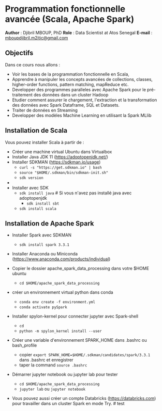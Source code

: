 # Programmation fonctionnelle avancée (Scala, Apache Spark)

**Author** : Djibril MBOUP, PhD
**Role** : Data Scientist at Atos Senegal
**E-mail** : mboupdjibril.m2itic@gmail.com

## Objectifs

Dans ce cours nous allons :

* Voir les bases de la programmation fonctionnelle en Scala,
* Apprendre à manipuler les concepts avancées de collections, classes, higher-order functions, pattern matching, mapReduce etc.
* Developper des programmes paralleles avec Apache Spark pour le pré-traitement des données dans un cluster Hadoop
* Etudier comment assurer le chargement, l'extraction et la transformation des données avec Spark Dataframe, SQL et Datasets.
* Traiter de données en Streaming
* Developper des modèles Machine Learning en utilisant la Spark MLlib

## Installation de Scala

Vous pouvez installer Scala à partir de :

* Créer une machine virtual Ubuntu dans Virtualbox
* Installer Java JDK 11 (https://adoptopenjdk.net/)
* Installer SDKMAN (https://sdkman.io/usage)
  * `curl -s "https://get.sdkman.io" | bash`
  * `source "$HOME/.sdkman/bin/sdkman-init.sh"`
  * `sdk version`
* 
* Installer avec SDK
  * `sdk install java` # Si vous n'avez pas installé java avec adoptopenjdk
    * `sdk install sbt`
  * `sdk install scala`

## Installation de Apache Spark

* Installer Spark avec SDKMAN

  * `sdk install spark 3.3.1`
* Installer Anaconda ou Miniconda (https://www.anaconda.com/products/individual)
* Copier le dossier apache_spark_data_processing dans votre $HOME ubuntu

  * `cd $HOME/apache_spark_data_processing`
* créer un environnement virtual python dans conda

  * `conda env create -f environment.yml`
  * `conda activate pySpark`
* Installer spylon-kernel pour connecter jupyter avec Spark-shell

  * `cd `
  * `python -m spylon_kernel install --user`
* Créer une variable d'environnement SPARK_HOME dans .bashrc ou bash_profile

  * copier `export SPARK_HOME=$HOME/.sdkman/candidates/spark/3.3.1` dans .bashrc et enregistrer
  * taper la command `source .bashrc`
* Démarrer jupyter notebook ou jupyter lab pour tester

  * `cd $HOME/apache_spark_data_processing`
  * `jupyter lab` ou `jupyter notebook`
  
* Vous pouvez aussi créer un compte Databricks (https://databricks.com) pour travailler dans un cluster Spark en mode Try.
  #   t e s t    
 